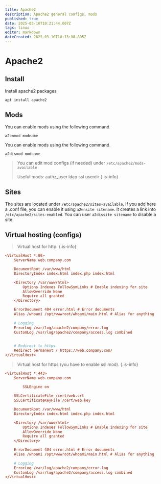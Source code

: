```yaml
---
title: Apache2
description: Apache2 general configs, mods
published: true
date: 2025-03-10T10:21:44.007Z
tags: linux
editor: markdown
dateCreated: 2025-03-10T10:13:08.895Z
---
```


# Apache2

## Install

Install apache2 packages

```
apt install apache2
```

## Mods

You can enable mods using the following command.
```
a2enmod modname
```

You can enable mods using the following command.
```
a2dismod modname
```
> You can edit mod configs (if needed) under `/etc/apache2/mods-available`
> 
> Useful mods:
authz_user
ldap
ssl
userdir
> {.is-info}

## Sites
The sites are located under `/etc/apache2/sites-available`. If you add here a .conf file, you can enable it using `a2ensite sitename`. It creates a link into `/etc/apache2/sites-enabled`. You can user `a2dissite sitename` to disable a site.

## Virtual hosting (configs)

> Virtual host for http.
> {.is-info}
```cfg
<VirtualHost *:80>
    ServerName web.company.com

    DocumentRoot /var/www/html
    DirectoryIndex index.html index.php index.html

    <Directory /var/www/html>
        Options Indexes FollowSymLinks # Enable indexing for site
        AllowOverride None
        Require all granted
    </Directory>

    ErrorDocument 404 error.html # Error documents
    Alias /whoami /opt/wwwroot/whoami/main.html # Alias for anything
    
    # Logging
    ErrorLog /var/log/apache2/company/error.log
    CustomLog /var/log/apache2/company/access.log combined
    
    
    # Redirect to https
    Redirect permanent / https://web.company.com/
</VirtualHost>
```

> Virtual host for https (you have to enable ssl mod).
> {.is-info}
```cfg
<VirtualHost *:443>
    ServerName web.company.com

		SSLEngine on
    
    SSLCertificateFile /cert/web.crt
    SSLCertificateKeyFile /cert/web.key

    DocumentRoot /var/www/html
    DirectoryIndex index.html index.php index.html

    <Directory /var/www/html>
        Options Indexes FollowSymLinks # Enable indexing for site
        AllowOverride None
        Require all granted
    </Directory>

    ErrorDocument 404 error.html # Error documents
    Alias /whoami /opt/wwwroot/whoami/main.html # Alias for anything
    
    # Logging
    ErrorLog /var/log/apache2/company/error.log
    CustomLog /var/log/apache2/company/access.log combined
</VirtualHost>
```


